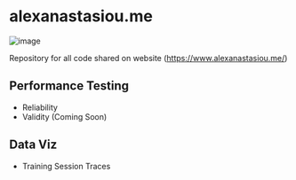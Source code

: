 # alexanastasiou.me
![image](https://am3pap003files.storage.live.com/y4meZ4fCe--C1xZTBodS7bLKnw2QPkc5MER7iCsitKLakYBol_5qOO9CU5_q0lvnYRP1G2PG5FNLD7CxSehw_LOtKqpxD3pVx-WV3XOXnDM_uBWJzLkRnK-GCWChsoVdase36qFS4d-bD5GA5KRztcX5RSASvSng7Mjze0Uzc-6cbGLqzmcBm07ahHWV8-N2Ej0?width=4373&height=1823&cropmode=none)

Repository for all code shared on website (https://www.alexanastasiou.me/)



## Performance Testing
- Reliability
- Validity (Coming Soon)

## Data Viz
- Training Session Traces

